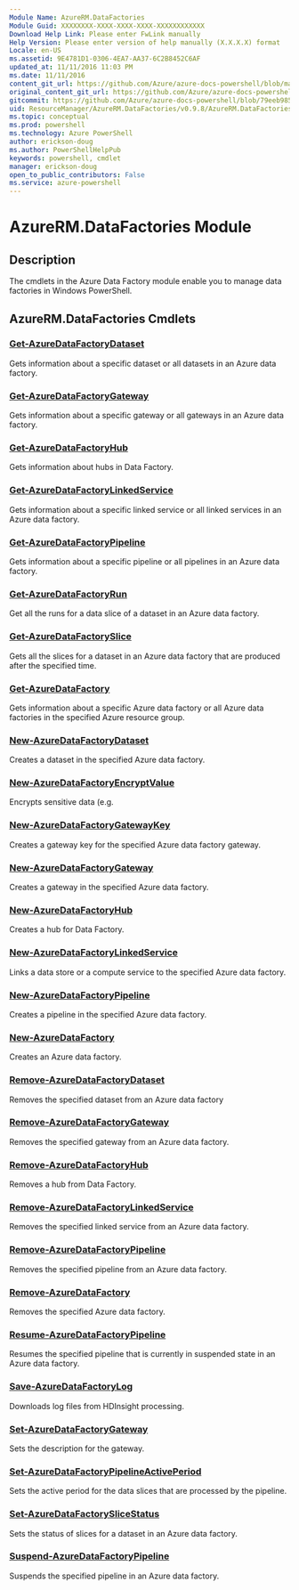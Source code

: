 ```yaml
---
Module Name: AzureRM.DataFactories
Module Guid: XXXXXXXX-XXXX-XXXX-XXXX-XXXXXXXXXXXX
Download Help Link: Please enter FwLink manually
Help Version: Please enter version of help manually (X.X.X.X) format
Locale: en-US
ms.assetid: 9E4781D1-0306-4EA7-AA37-6C2B8452C6AF
updated_at: 11/11/2016 11:03 PM
ms.date: 11/11/2016
content_git_url: https://github.com/Azure/azure-docs-powershell/blob/master/azureps-cmdlets-docs/ResourceManager/AzureRM.DataFactories/v0.9.8/AzureRM.DataFactories.md
original_content_git_url: https://github.com/Azure/azure-docs-powershell/blob/master/azureps-cmdlets-docs/ResourceManager/AzureRM.DataFactories/v0.9.8/AzureRM.DataFactories.md
gitcommit: https://github.com/Azure/azure-docs-powershell/blob/79eeb985ea480979357fb4695832a0c3d29a48bf/azureps-cmdlets-docs/ResourceManager/AzureRM.DataFactories/v0.9.8/AzureRM.DataFactories.md
uid: ResourceManager/AzureRM.DataFactories/v0.9.8/AzureRM.DataFactories.md
ms.topic: conceptual
ms.prod: powershell
ms.technology: Azure PowerShell
author: erickson-doug
ms.author: PowerShellHelpPub
keywords: powershell, cmdlet
manager: erickson-doug
open_to_public_contributors: False
ms.service: azure-powershell
---
```


# AzureRM.DataFactories Module
## Description
The cmdlets in the Azure Data Factory module enable you to manage data factories in Windows PowerShell.

## AzureRM.DataFactories Cmdlets
### [Get-AzureDataFactoryDataset](./Get-AzureDataFactoryDataset.md)
Gets information about a specific dataset or all datasets in an Azure data factory.


### [Get-AzureDataFactoryGateway](./Get-AzureDataFactoryGateway.md)
Gets information about a specific gateway or all gateways in an Azure data factory.


### [Get-AzureDataFactoryHub](./Get-AzureDataFactoryHub.md)
Gets information about hubs in Data Factory.


### [Get-AzureDataFactoryLinkedService](./Get-AzureDataFactoryLinkedService.md)
Gets information about a specific linked service or all linked services in an Azure data factory.


### [Get-AzureDataFactoryPipeline](./Get-AzureDataFactoryPipeline.md)
Gets information about a specific pipeline or all pipelines in an Azure data factory.


### [Get-AzureDataFactoryRun](./Get-AzureDataFactoryRun.md)
Get all the runs for a data slice of a dataset in an Azure data factory.


### [Get-AzureDataFactorySlice](./Get-AzureDataFactorySlice.md)
Gets all the slices for a dataset in an Azure data factory that are produced after the specified time.


### [Get-AzureDataFactory](./Get-AzureDataFactory.md)
Gets information about a specific Azure data factory or all Azure data factories in the specified Azure resource group.


### [New-AzureDataFactoryDataset](./New-AzureDataFactoryDataset.md)
Creates a dataset in the specified Azure data factory.


### [New-AzureDataFactoryEncryptValue](./New-AzureDataFactoryEncryptValue.md)
Encrypts sensitive data (e.g.


### [New-AzureDataFactoryGatewayKey](./New-AzureDataFactoryGatewayKey.md)
Creates a gateway key for the specified Azure data factory gateway.


### [New-AzureDataFactoryGateway](./New-AzureDataFactoryGateway.md)
Creates a gateway in the specified Azure data factory.


### [New-AzureDataFactoryHub](./New-AzureDataFactoryHub.md)
Creates a hub for Data Factory.


### [New-AzureDataFactoryLinkedService](./New-AzureDataFactoryLinkedService.md)
Links a data store or a compute service to the specified Azure data factory.


### [New-AzureDataFactoryPipeline](./New-AzureDataFactoryPipeline.md)
Creates a pipeline in the specified Azure data factory.


### [New-AzureDataFactory](./New-AzureDataFactory.md)
Creates an Azure data factory.


### [Remove-AzureDataFactoryDataset](./Remove-AzureDataFactoryDataset.md)
Removes the specified dataset from an Azure data factory


### [Remove-AzureDataFactoryGateway](./Remove-AzureDataFactoryGateway.md)
Removes the specified gateway from an Azure data factory.


### [Remove-AzureDataFactoryHub](./Remove-AzureDataFactoryHub.md)
Removes a hub from Data Factory.


### [Remove-AzureDataFactoryLinkedService](./Remove-AzureDataFactoryLinkedService.md)
Removes the specified linked service from an Azure data factory.


### [Remove-AzureDataFactoryPipeline](./Remove-AzureDataFactoryPipeline.md)
Removes the specified pipeline from an Azure data factory.


### [Remove-AzureDataFactory](./Remove-AzureDataFactory.md)
Removes the specified Azure data factory.


### [Resume-AzureDataFactoryPipeline](./Resume-AzureDataFactoryPipeline.md)
Resumes the specified pipeline that is currently in suspended state in an Azure data factory.


### [Save-AzureDataFactoryLog](./Save-AzureDataFactoryLog.md)
Downloads log files from HDInsight processing.


### [Set-AzureDataFactoryGateway](./Set-AzureDataFactoryGateway.md)
Sets the description for the gateway.


### [Set-AzureDataFactoryPipelineActivePeriod](./Set-AzureDataFactoryPipelineActivePeriod.md)
Sets the active period for the data slices that are processed by the pipeline.


### [Set-AzureDataFactorySliceStatus](./Set-AzureDataFactorySliceStatus.md)
Sets the status of slices for a dataset in an Azure data factory.


### [Suspend-AzureDataFactoryPipeline](./Suspend-AzureDataFactoryPipeline.md)
Suspends the specified pipeline in an Azure data factory.



